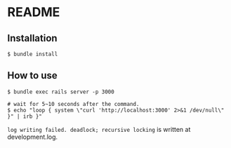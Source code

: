# README
## Installation
```
$ bundle install
```

## How to use
```
$ bundle exec rails server -p 3000

# wait for 5~10 seconds after the command.
$ echo "loop { system \"curl 'http://localhost:3000' 2>&1 /dev/null\" }" | irb }"

```

`log writing failed. deadlock; recursive locking` is written at development.log.
